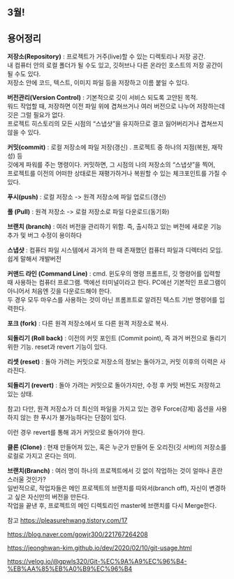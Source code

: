 ## 3월!

## 용어정리

**저장소(Repository)** : 프로젝트가 거주(live)할 수 있는 디렉토리나 저장 공간.  
내 컴퓨터 안의 로컬 폴더가 될 수도 있고, 깃허브나 다른 온라인 호스트의 저장 공간이 될 수도 있다.  
저장소 안에 코드, 텍스트, 이미지 파일 등을 저장하고 이름 붙일 수 있다.  

**버전관리(Version Control)** : 기본적으로 깃이 서비스 되도록 고안된 목적.  
워드 작업할 때, 저장하면 이전 파일 위에 겹쳐쓰거나 여러 버전으로 나누어 저장하는데 깃은 그럴 필요가 없다.  
프로젝트 히스토리의 모든 시점의 “스냅샷”을 유지하므로 결코 잃어버리거나 겹쳐쓰지 않을 수 있다.

**커밋(commit)** : 로컬 저장소에 파일 저장(갱신) . 프로젝트 중 하나의 지점(복원, 재작성) 등  
깃에게 파워를 주는 명령이다. 커밋하면, 그 시점의 나의 저장소의 “스냅샷”을 찍어,  
프로젝트를 이전의 어떠한 상태로든 재평가하거나 복원할 수 있는 체크포인트를 가질 수 있다.


**푸시(push)** : 로컬 저장소 -> 원격 저장소에 파일 업로드(갱신)  

**풀 (Pull)** : 원격 저장소 -> 로컬 저장소로 파일 다운로드(동기화)  

**브랜치 (branch)** : 여러 버전을 관리하기 위함. 즉, 출시하고 있는 버전에 새로운 기능 추가 및 버그 수정이 용이하다  

**스냅샷** : 컴퓨터 파일 시스템에서 과거의 한 때 존재했던 컴퓨터 파일과 디렉터리 모임. 쉽게 말해서 개발버전  

**커맨드 라인 (Command Line)** : cmd. 윈도우의 명령 프롬프트, 깃 명령어를 입력할 때 사용하는 컴퓨터 프로그램. 맥에선 터미널이라고 한다. 
PC에선 기본적인 프로그램이 아니어서 처음엔 깃을 다운로드해야 한다.  
두 경우 모두 마우스를 사용하는 것이 아닌 프롬프트로 알려진 텍스트 기반 명령어를 입력한다.  

**포크 (fork)** : 다른 원격 저장소에서 또 다른 원격 저장소로 복사.  

**되돌리기 (Roll back)** : 이전의 커밋 포인트 (Commit point), 즉 과거 버전으로 돌리기 위한 기능. reset과 revert 기능이 있다.  

**리셋 (reset)** : 돌아 가려는 커밋으로 저장소의 정보는 돌아가고, 커밋 이후의 이력은 사라진다.  

**되돌리기 (revert)** : 돌아 가려는 커밋으로 돌아가지만, 수정 후 커밋 버전도 저장하고 있는 상태.  

참고) 다만, 원격 저장소가 더 최신의 파일을 가지고 있는 경우 Force(강제) 옵션을 사용하지 않는 한 푸시가 불가능하다는 단점이 있다.  

이런 경우 revert를 통해 과거 커밋으로 돌아가야 한다.

**클론 (Clone)** :  현재 만들어져 있는, 혹은 누군가 만들어 둔 오리진(깃 서버)의 저장소를 로컬로 가지고 온다는 의미.  

**브랜치(Branch)** : 여러 명이 하나의 프로젝트에서 깃 없이 작업하는 것이 얼마나 혼란스러울 것인가?  
일반적으로, 작업자들은 메인 프로젝트의 브랜치를 따와서(branch off), 자신이 변경하고 싶은 자신만의 버전을 만든다.   
작업을 끝낸 후, 프로젝트의 메인 디렉토리인 master에 브랜치를 다시 Merge한다.


참고 https://pleasurehwang.tistory.com/17

https://blog.naver.com/gowjr300/221767264208

https://jeonghwan-kim.github.io/dev/2020/02/10/git-usage.html

https://velog.io/@gpwls320/Git-%EC%9A%A9%EC%96%B4-%EB%AA%85%EB%A0%B9%EC%96%B4

